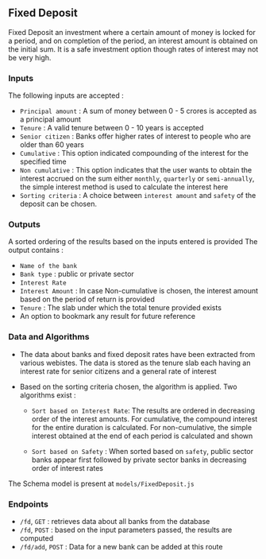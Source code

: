 ## Fixed Deposit
Fixed Deposit an investment where a certain amount of money is locked for a period, and on completion of the period, an interest amount is obtained on the initial sum. It is a safe investment option though rates of interest may not be very high. 

### Inputs
The following inputs are accepted :
- `Principal amount` : A sum of money between 0 - 5 crores is accepted as a principal amount
- `Tenure` : A valid tenure between 0 - 10 years is accepted
- `Senior citizen` : Banks offer higher rates of interest to people who are older than 60 years
- `Cumulative` : This option indicated compounding of the interest for the specified time
- `Non cumulative` : This option indicates that the user wants to obtain the interest accrued on the sum either `monthly`, `quarterly` or `semi-annually`, the simple interest method is used to calculate the interest here
- `Sorting criteria` : A choice between `interest amount` and `safety` of the deposit can be chosen.

### Outputs
A sorted ordering of the results based on the inputs entered is provided
The output contains : 
- `Name of the bank`
- `Bank type` : public or private sector
- `Interest Rate`
- `Interest Amount` : In case Non-cumulative is chosen, the interest amount based on the period of return is provided
- `Tenure` : The slab under which the total tenure provided exists
- An option to bookmark any result for future reference

### Data and Algorithms
- The data about banks and fixed deposit rates have been extracted from various webistes. The data is stored as the tenure slab each having an interest rate for senior citizens and a general rate of interest

- Based on the sorting criteria chosen, the algorithm is applied. Two algorithms exist : 
    - `Sort based on Interest Rate`:  The results are ordered in decreasing order of the interest amounts. For cumulative, the compound interest for the entire duration is calculated. For non-cumulative, the simple interest obtained at the end of each period is calculated and shown
    
    - `Sort based on Safety` : When sorted based on `safety`, public sector banks appear first followed by private sector banks in decreasing order of interest rates

 The Schema model is present at `models/FixedDeposit.js`

### Endpoints 

- `/fd`, `GET` : retrieves data about all banks from the database
- `/fd`, `POST` : based on the input parameters passed, the results are computed
- `/fd/add`, `POST` : Data for a new bank can be added at this route